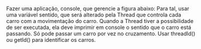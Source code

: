 Fazer uma aplicação, console, que gerencie a figura abaixo:
Para tal, usar uma variável sentido, que será alterado pela Thread que controla cada carro
com a movimentação do carro. Quando a Thread tiver a possibilidade de ser executada, ela
deve imprimir em console o sentido que o carro está passando. Só pode passar um carro por
vez no cruzamento. Usar threadId() ou getId() para identificar os carros.
